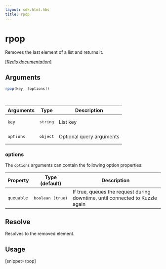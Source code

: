 ```yaml
---
layout: sdk.html.hbs
title: rpop
---
```


# rpop

Removes the last element of a list and returns it.

[[_Redis documentation_]](https://redis.io/commands/rpop)

## Arguments

```js
rpop(key, [options])
```

<br/>

| Arguments    | Type    | Description |
|--------------|---------|-------------|
| `key` | <pre>string</pre> | List key |
| ``options`` | <pre>object</pre> | Optional query arguments |

### options

The `options` arguments can contain the following option properties:

| Property   | Type (default)   | Description                       |
| ---------- | ------- | --------------------------------- |
| `queuable` | <pre>boolean (true)</pre> | If true, queues the request during downtime, until connected to Kuzzle again |

## Resolve

Resolves to the removed element.

## Usage

[snippet=rpop]
